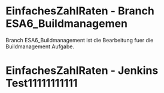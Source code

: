 # EinfachesZahlRaten - Branch ESA6_Buildmanagemen

Branch ESA6_Buildmanagement ist die Bearbeitung fuer die Buildmanagement Aufgabe.


# EinfachesZahlRaten - Jenkins Test11111111111